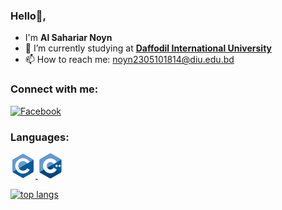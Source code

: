 <!DOCTYPE html>
<html lang="en">
<head>
  <meta charset="UTF-8">
  <meta name="viewport" content="width=device-width, initial-scale=1.0">
</head>
<body>
  <h3 align="left">Hello👋,</h3>
  <ul>
    <li> I'm <strong>Al Sahariar Noyn</strong></li>
    <li>📔 I’m currently studying at <strong><a href="https://en.wikipedia.org/wiki/Daffodil_International_University" target="_blank" rel="noopener noreferrer">Daffodil International University</a></strong></li>
    <li>📫 How to reach me: <a href="mailto: noyn2305101814@diu.edu.bd" target="_blank" rel="noopener noreferrer">noyn2305101814@diu.edu.bd</a></li>
  </ul>

  <h3 align="left">Connect with me:</h3>
  <p align="left">
    <a href="https://www.facebook.com/profile.php?id=100069523525370&mibextid=ZbWKwL" target="_blank" rel="noopener noreferrer">
      <img src="https://raw.githubusercontent.com/rahuldkjain/github-profile-readme-generator/master/src/images/icons/Social/facebook.svg" alt="Facebook" height="30" width="40" />
    </a>
  </p>

  <h3 align="left">Languages:</h3>
  <p align="left">
    <a href="https://www.cprogramming.com/" target="_blank" rel="noopener noreferrer">
      <img src="https://raw.githubusercontent.com/devicons/devicon/master/icons/c/c-original.svg" alt="C" width="40" height="40" />
    </a>
    <a href="https://www.w3schools.com/cpp/" target="_blank" rel="noopener noreferrer">
      <img src="https://raw.githubusercontent.com/devicons/devicon/master/icons/cplusplus/cplusplus-original.svg" alt="C++" width="40" height="40" />
    
  </p>

  <img alt="top langs" src="!(https://github-readme-stats.vercel.app/api?username=SahariarNoyn&theme=dark&show_icons=true)"/>
</body>
</html>
